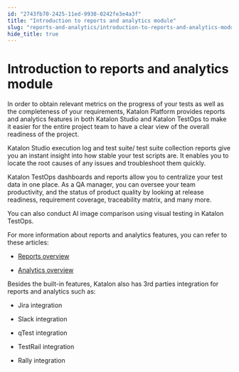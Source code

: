 ```yaml
---
id: "2743fb70-2425-11ed-9930-0242fe3e4a3f"
title: "Introduction to reports and analytics module"
slug: "reports-and-analytics/introduction-to-reports-and-analytics-module"
hide_title: true
---
```


# <a id="concept-5177" class="anchor_top_offset"/><a id="ariaid-title1" class="anchor_top_offset"/>Introduction to reports and analytics module

<p xmlns="http://www.w3.org/1999/xhtml" className="p">In order to obtain relevant metrics on the progress of your tests as well as the completeness of your requirements, <span className="ph">Katalon Platform</span> provides reports and analytics features in both <span className="ph">Katalon Studio</span> and <span className="ph">Katalon TestOps</span> to make it easier for the entire project team to have a clear view of the overall readiness of the project.</p> 
<p xmlns="http://www.w3.org/1999/xhtml" className="p"><span className="ph">Katalon Studio</span> execution log and test suite/ test suite collection reports give you  an instant insight into how stable your test scripts are. It enables you to  locate the root causes of any issues and troubleshoot them quickly.</p> 
<p xmlns="http://www.w3.org/1999/xhtml" className="p"><span className="ph">Katalon TestOps</span> dashboards and reports allow you to centralize your test  data in one place. As a QA manager, you can oversee your team productivity, and the status of product quality by looking at release readiness, requirement coverage, traceability matrix, and many more. </p> 
<p xmlns="http://www.w3.org/1999/xhtml" className="p">You can also conduct AI image comparison using visual testing in <span className="ph">Katalon TestOps</span>.</p> 
<div xmlns="http://www.w3.org/1999/xhtml" className="p">For more information about  reports and analytics features, you can refer to these articles:<ul className="ul"><li className="li"><p className="p"><a className="xref" href="/reports-and-analytics/reports/reports-overview">Reports overview</a></p></li><li className="li"><p className="p"><a className="xref" href="/reports-and-analytics/analytics/analytics-overview">Analytics overview</a></p></li></ul></div>
<div xmlns="http://www.w3.org/1999/xhtml" className="p">Besides the built-in features, Katalon also has 3rd parties integration for reports and analytics such as:<ul className="ul"><li className="li"><p className="p">Jira integration</p></li><li className="li"><p className="p">Slack integration</p></li><li className="li"><p className="p">qTest integration</p></li><li className="li"><p className="p">TestRail integration</p></li><li className="li"><p className="p">Rally integration</p></li></ul></div>
